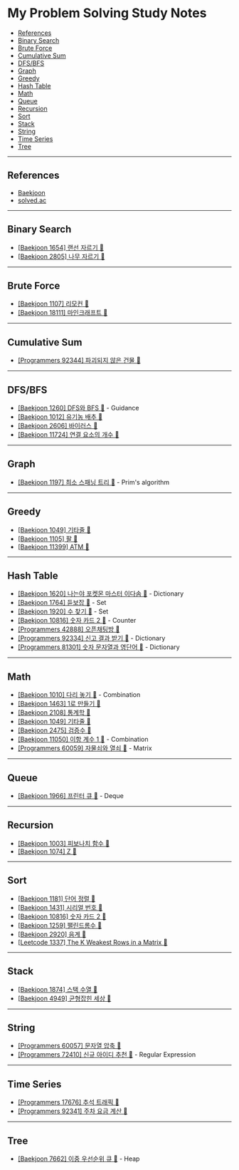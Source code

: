 # My Problem Solving Study Notes
  - [References](#references)
  - [Binary Search](#binary-search)
  - [Brute Force](#brute-force)
  - [Cumulative Sum](#cumulative-sum)
  - [DFS/BFS](#dfsbfs)
  - [Graph](#graph)
  - [Greedy](#greedy)
  - [Hash Table](#hash-table)
  - [Math](#math)
  - [Queue](#queue)
  - [Recursion](#recursion)
  - [Sort](#sort)
  - [Stack](#stack)
  - [String](#string)
  - [Time Series](#time-series)
  - [Tree](#tree)

<!-- Medals  -->
<!-- 🥇 🥈 🥉 -->

---

## References
- [Baekjoon](https://www.acmicpc.net/)
- [solved.ac](https://solved.ac/)

---

## Binary Search
- [[Baekjoon 1654] 랜선 자르기 🥈](baekjoon/02_silver/n1654.py)
- [[Baekjoon 2805] 나무 자르기 🥈](baekjoon/02_silver/n2805.py)

---

## Brute Force
- [[Baekjoon 1107] 리모컨 🥇](baekjoon/03_gold/n1107.py)
- [[Baekjoon 18111] 마인크래프트 🥈](baekjoon/02_silver/n18111.py)

---

## Cumulative Sum
- [[Programmers 92344] 파괴되지 않은 건물 🥇](programmers/kakao/lv3/n92344.py)

---

## DFS/BFS
- [[Baekjoon 1260] DFS와 BFS 🥈](baekjoon/02_silver/n1260.py) - Guidance
- [[Baekjoon 1012] 유기농 배추 🥈](baekjoon/02_silver/n1012.py)
- [[Baekjoon 2606] 바이러스 🥈](baekjoon/02_silver/n2606.py)
- [[Baekjoon 11724] 연결 요소의 개수 🥈](baekjoon/02_silver/n11724.py)

---

## Graph
- [[Baekjoon 1197] 최소 스패닝 트리 🥇](baekjoon/03_gold/n1197.py) - Prim's algorithm

---

## Greedy
- [[Baekjoon 1049] 기타줄 🥈](baekjoon/02_silver/n1049.py)
- [[Baekjoon 1105] 팔 🥈](baekjoon/02_silver/n1105.py)
- [[Baekjoon 11399] ATM 🥈](baekjoon/02_silver/n11399.py)

---

## Hash Table
- [[Baekjoon 1620] 나는야 포켓몬 마스터 이다솜 🥈](baekjoon/02_silver/n1620.py) - Dictionary
- [[Baekjoon 1764] 듣보잡 🥈](baekjoon/02_silver/n1764.py) - Set
- [[Baekjoon 1920] 수 찾기 🥈](baekjoon/02_silver/n1920.py) - Set
- [[Baekjoon 10816] 숫자 카드 2 🥈](baekjoon/02_silver/n10816.py) - Counter
- [[Programmers 42888] 오픈채팅방 🥈](programmers/kakao/lv2/n42888.py)
- [[Programmers 92334] 신고 결과 받기 🥉](programmers/kakao/lv1/n92334.py) - Dictionary
- [[Programmers 81301] 숫자 문자열과 영단어 🥉](programmers/kakao/lv1/n81301.py) - Dictionary

---

## Math
- [[Baekjoon 1010] 다리 놓기 🥈](baekjoon/02_silver/n1010.py) - Combination
- [[Baekjoon 1463] 1로 만들기 🥈](baekjoon/02_silver/n1463.py)
- [[Baekjoon 2108] 통계학 🥈](baekjoon/02_silver/n2108.py)
- [[Baekjoon 1049] 기타줄 🥈](baekjoon/02_silver/n1049.py)
- [[Baekjoon 2475] 검증수 🥉](baekjoon/01_bronze/n2475.py)
- [[Baekjoon 11050] 이항 계수 1 🥉](baekjoon/01_bronze/n11050.py) - Combination
- [[Programmers 60059] 자물쇠와 열쇠 🥇](programmers/kakao/lv3/n60059.py) - Matrix

---

## Queue
- [[Baekjoon 1966] 프린터 큐 🥈](baekjoon/02_silver/n1966.py) - Deque

---

## Recursion
- [[Baekjoon 1003] 피보나치 함수 🥈](baekjoon/02_silver/n1003.py)
- [[Baekjoon 1074] Z 🥈](baekjoon/02_silver/n1074.py)

---

## Sort
- [[Baekjoon 1181] 단어 정렬 🥈](baekjoon/02_silver/n1181.py)
- [[Baekjoon 1431] 시리얼 번호 🥈](baekjoon/02_silver/n1431.py)
- [[Baekjoon 10816] 숫자 카드 2 🥈](baekjoon/02_silver/n10816.py)
- [[Baekjoon 1259] 팰린드롬수 🥉](baekjoon/01_bronze/n1259.py)
- [[Baekjoon 2920] 음계 🥉](baekjoon/01_bronze/n2920.py)
- [[Leetcode 1337] The K Weakest Rows in a Matrix 🥉](leetcode/01_easy/n1337.py)

---

## Stack
- [[Baekjoon 1874] 스택 수열 🥈](baekjoon/02_silver/n1874.py)
- [[Baekjoon 4949] 균형잡힌 세상 🥈](baekjoon/02_silver/n4949.py)

---

## String
- [[Programmers 60057] 문자열 압축 🥈](programmers/kakao/lv2/n60057.py)
- [[Programmers 72410] 신규 아이디 추천 🥉](programmers/kakao/lv1/n72410.py) - Regular Expression

---

## Time Series
- [[Programmers 17676] 추석 트래픽 🥇](programmers/kakao/lv3/n17676.py)
- [[Programmers 92341] 주차 요금 계산 🥈](programmers/kakao/lv2/n92341.py)

---

## Tree
- [[Baekjoon 7662] 이중 우선순위 큐 🥇](baekjoon/03_gold/n7662.py) - Heap
